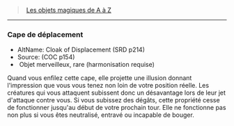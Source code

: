 ﻿> [Les objets magiques de A à Z](hd_magicitems_az_les_objets_magiques_de_a_a_z.md)

---

### Cape de déplacement

- AltName: Cloak of Displacement (SRD p214)
- Source: (COC p154)
-  Objet merveilleux, rare (harmonisation requise)

Quand vous enfilez cette cape, elle projette une illusion donnant l'impression que vous vous tenez non loin de votre position réelle. Les créatures qui vous attaquent subissent donc un désavantage lors de leur jet d'attaque contre vous. Si vous subissez des dégâts, cette propriété cesse de fonctionner jusqu'au début de votre prochain tour. Elle ne fonctionne pas non plus si vous êtes neutralisé, entravé ou incapable de bouger.

